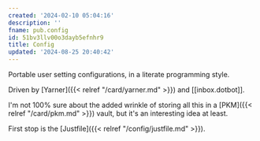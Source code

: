 ```yaml
---
created: '2024-02-10 05:04:16'
description: ''
fname: pub.config
id: 51bv3llv00o3dayb5efnhr9
title: Config
updated: '2024-08-25 20:40:42'
---
```


Portable user setting configurations, in a literate programming style.
<!--more-->

Driven by [Yarner]({{< relref "/card/yarner.md" >}}) and [[inbox.dotbot]].

I'm not 100% sure about the added wrinkle of storing all this in a [PKM]({{< relref "/card/pkm.md" >}}) vault, but it's an interesting idea at least.

First stop is the [Justfile]({{< relref "/config/justfile.md" >}}).